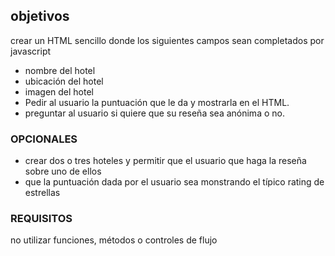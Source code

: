 ## objetivos

crear un HTML sencillo donde los siguientes campos sean completados por javascript

- nombre del hotel
- ubicación del hotel
- imagen del hotel
- Pedir al usuario la puntuación que le da y mostrarla en el HTML.
- preguntar al usuario si quiere que su reseña sea anónima o no.

### OPCIONALES

- crear dos o tres hoteles y permitir que el usuario que haga la reseña sobre uno de ellos
- que la puntuación dada por el usuario sea monstrando el típico rating de estrellas

### REQUISITOS

no utilizar funciones, métodos o controles de flujo
